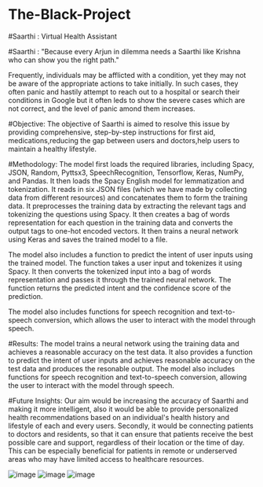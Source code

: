 # The-Black-Project
#Saarthi : Virtual Health Assistant


#Saarthi : "Because every Arjun in dilemma needs a Saarthi like Krishna who can show you the right path."

Frequently, individuals may be afflicted with a condition, yet they may not be aware of the appropriate actions to take initially. In such cases, they often panic and hastily attempt to reach out to a hospital or search their conditions in Google but it often leds to show the severe cases which are not correct, and the level of panic amond them increases.

#Objective: The objective of Saarthi is aimed to resolve this issue by providing comprehensive, step-by-step instructions for first aid, medications,reducing the gap between users and doctors,help users to maintain a healthy lifestyle.

#Methodology:
The model first loads the required libraries, including Spacy, JSON, Random, Pyttsx3, SpeechRecognition, Tensorflow, Keras, NumPy, and Pandas. It then loads the Spacy English model for lemmatization and tokenization. It reads in six JSON files (which we have made  by collecting data from different resources) and concatenates them to form the training data. It preprocesses the training data by extracting the relevant tags and tokenizing the questions using Spacy. It then creates a bag of words representation for each question in the training data and converts the output tags to one-hot encoded vectors. It then trains a neural network using Keras and saves the trained model to a file.

The model also includes a function to predict the intent of user inputs using the trained model. The function takes a user input and tokenizes it using Spacy. It then converts the tokenized input into a bag of words representation and passes it through the trained neural network. The function returns the predicted intent and the confidence score of the prediction.

The model also includes functions for speech recognition and text-to-speech conversion, which allows the user to interact with the model through speech.

#Results:
The model trains a neural network using the training data and achieves a reasonable accuracy on the test data. It also provides a function to predict the intent of user inputs and achieves reasonable accuracy on the test data and produces the resonable output. The model also includes functions for speech recognition and text-to-speech conversion, allowing the user to interact with the model through speech.

#Future Insights:
Our aim would be increasing the accuracy of Saarthi and making it more intelligent, also it would be able to provide personalized health recommendations based on an individual's health history and lifestyle of each and every users.
Secondly, it would be connecting patients to doctors and residents, so that it can  ensure that patients receive the best possible care and support, regardless of their location or the time of day. This can be especially beneficial for patients in remote or underserved areas who may have limited access to healthcare resources.

![image](https://user-images.githubusercontent.com/117035260/232586269-8ccc1ed8-74df-4e76-bbec-f34781ab2e65.png)
![image](https://user-images.githubusercontent.com/117035260/232291160-c7886700-5d43-4139-bab8-8515a5f5b24a.png)
![image](https://user-images.githubusercontent.com/117035260/232291196-22cd6c3c-771b-4678-880b-75f6e67b9f36.png)
